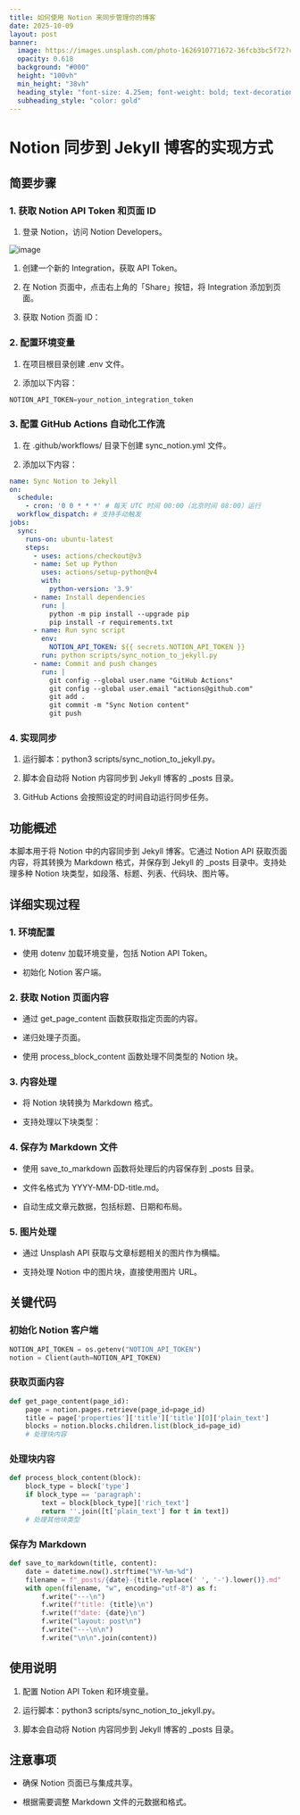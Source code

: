 ```yaml
---
title: 如何使用 Notion 来同步管理你的博客
date: 2025-10-09
layout: post
banner:
  image: https://images.unsplash.com/photo-1626910771672-36fcb3bc5f72?crop=entropy&cs=tinysrgb&fit=max&fm=jpg&ixid=M3w2OTIwMzJ8MHwxfHJhbmRvbXx8fHx8fHx8fDE3NTk5ODM5MDN8&ixlib=rb-4.1.0&q=80&w=1080
  opacity: 0.618
  background: "#000"
  height: "100vh"
  min_height: "38vh"
  heading_style: "font-size: 4.25em; font-weight: bold; text-decoration: underline"
  subheading_style: "color: gold"
---
```


# Notion 同步到 Jekyll 博客的实现方式

## 简要步骤

### 1. 获取 Notion API Token 和页面 ID

1. 登录 Notion，访问 Notion Developers。

![image](https://prod-files-secure.s3.us-west-2.amazonaws.com/a7a0cc5a-89b9-4cda-8686-1fba0ca52f40/d19c1afe-dea5-4312-9333-786b0ba83054/image.png?X-Amz-Algorithm=AWS4-HMAC-SHA256&X-Amz-Content-Sha256=UNSIGNED-PAYLOAD&X-Amz-Credential=ASIAZI2LB46635JU2ZFT%2F20251009%2Fus-west-2%2Fs3%2Faws4_request&X-Amz-Date=20251009T042502Z&X-Amz-Expires=3600&X-Amz-Security-Token=IQoJb3JpZ2luX2VjEDQaCXVzLXdlc3QtMiJIMEYCIQCUdcWbZ1l01uMv%2F4vdd4ltlUwN5rk7EYPoT10Ja6uGbwIhAIeJaJJPwrmo9cMzxMgXP76iKjIHQAQrK5zMxAy2IBRrKogECM3%2F%2F%2F%2F%2F%2F%2F%2F%2F%2FwEQABoMNjM3NDIzMTgzODA1IgxhyDHzqJ%2Fsz8EhtWYq3AM3INS%2FDWphwJuKvyb79OwK4JZ55cqyLPkQ%2F7fhicWBTCLpYLUrzE3elH7W%2FL0qO2e0IrgwB2IID%2FwH6pv0BfTPdwJEQuFYDdaT5irI9gOmN1Unru07DRxjJyz1nNML%2F%2B6gdLISdCv%2FvUsf1grevoJ06pA8J%2F7od4gq7CwtNjmn87J%2FlIBruy%2FNNab6gYjVw1QUC2jmneOydEAtUnKG9Gc2mJyOf06qJUVXf9q5fm%2Ftvee8qBcabAMsnR%2B%2Fd9wb4czED1pYjHjwbHGdnRhWRj8iuQXQ3j1uhuZMQf4A30wPvQXe6IMXLMPYy29cVPyR7Zpd3UJM1r6BVEhXgi7JKxbBINEx9qB3t8pi4TubYdXvztM33HR1SbMt0EX6f1mLyUIQRWFnDJ8hXr%2FPK1Kra4q41ERaWcJvbiO9CJX7EnoxxwpeqijsMydSnbBPadcgXMgPqDRv4Fz0ZsM65w4meox9rnmn%2BKxAZDdBZU6v%2BNvLuKa%2FvmVwwxHhnLDq0qv33Whf5CrBfOeLjoxzSEjL4e%2Fy%2BbdtrszIddDGU8K%2Bxb5xEwUIztCnQtLolKDgX5IqIP4dKfP%2Befx%2B0dZkbrwVWRQQUKJq6JY%2FABDfC5zsCp9dD2Q9qdEAVZwUoJxWfDCX6JzHBjqkAYASjFwgzim53u9SAb4uff5s8I8a28yVQoIV1OV%2BN8IkxN3EUFH4%2Bl8%2FdOsYkpAHG490ublu360uohL55cyT4ZTcEaxKpOQk5MhRoMqrHhPipFCuv8Ceq4obqLgy2TW0Hl72wLNQDkCvUW3VmM9PGLSUi0nwzmuH683R3945Cs5XiJP5%2F5zVUrmpFYi4ZnuZy8%2B%2F7xNE5SmXMyTsGlUVGmjj4vYS&X-Amz-Signature=399d18a6b1d58890cdc00519cdc851bd5bbaa7698f47e5ac704226fd5f054650&X-Amz-SignedHeaders=host&x-amz-checksum-mode=ENABLED&x-id=GetObject)

1. 创建一个新的 Integration，获取 API Token。

1. 在 Notion 页面中，点击右上角的「Share」按钮，将 Integration 添加到页面。

1. 获取 Notion 页面 ID：


### 2. 配置环境变量

1. 在项目根目录创建 .env 文件。

1. 添加以下内容：

```javascript
NOTION_API_TOKEN=your_notion_integration_token
```

### 3. 配置 GitHub Actions 自动化工作流

1. 在 .github/workflows/ 目录下创建 sync_notion.yml 文件。

1. 添加以下内容：

```yaml
name: Sync Notion to Jekyll
on:
  schedule:
    - cron: '0 0 * * *' # 每天 UTC 时间 00:00（北京时间 08:00）运行
  workflow_dispatch: # 支持手动触发
jobs:
  sync:
    runs-on: ubuntu-latest
    steps:
      - uses: actions/checkout@v3
      - name: Set up Python
        uses: actions/setup-python@v4
        with:
          python-version: '3.9'
      - name: Install dependencies
        run: |
          python -m pip install --upgrade pip
          pip install -r requirements.txt
      - name: Run sync script
        env:
          NOTION_API_TOKEN: ${{ secrets.NOTION_API_TOKEN }}
        run: python scripts/sync_notion_to_jekyll.py
      - name: Commit and push changes
        run: |
          git config --global user.name "GitHub Actions"
          git config --global user.email "actions@github.com"
          git add .
          git commit -m "Sync Notion content"
          git push
```

### 4. 实现同步

1. 运行脚本：python3 scripts/sync_notion_to_jekyll.py。

1. 脚本会自动将 Notion 内容同步到 Jekyll 博客的 _posts 目录。

1. GitHub Actions 会按照设定的时间自动运行同步任务。

## 功能概述

本脚本用于将 Notion 中的内容同步到 Jekyll 博客。它通过 Notion API 获取页面内容，将其转换为 Markdown 格式，并保存到 Jekyll 的 _posts 目录中。支持处理多种 Notion 块类型，如段落、标题、列表、代码块、图片等。

## 详细实现过程

### 1. 环境配置

- 使用 dotenv 加载环境变量，包括 Notion API Token。

- 初始化 Notion 客户端。

### 2. 获取 Notion 页面内容

- 通过 get_page_content 函数获取指定页面的内容。

- 递归处理子页面。

- 使用 process_block_content 函数处理不同类型的 Notion 块。

### 3. 内容处理

- 将 Notion 块转换为 Markdown 格式。

- 支持处理以下块类型：


### 4. 保存为 Markdown 文件

- 使用 save_to_markdown 函数将处理后的内容保存到 _posts 目录。

- 文件名格式为 YYYY-MM-DD-title.md。

- 自动生成文章元数据，包括标题、日期和布局。

### 5. 图片处理

- 通过 Unsplash API 获取与文章标题相关的图片作为横幅。

- 支持处理 Notion 中的图片块，直接使用图片 URL。

## 关键代码

### 初始化 Notion 客户端

```python
NOTION_API_TOKEN = os.getenv("NOTION_API_TOKEN")
notion = Client(auth=NOTION_API_TOKEN)
```

### 获取页面内容

```python
def get_page_content(page_id):
    page = notion.pages.retrieve(page_id=page_id)
    title = page['properties']['title']['title'][0]['plain_text']
    blocks = notion.blocks.children.list(block_id=page_id)
    # 处理块内容
```

### 处理块内容

```python
def process_block_content(block):
    block_type = block['type']
    if block_type == 'paragraph':
        text = block[block_type]['rich_text']
        return ''.join([t['plain_text'] for t in text])
    # 处理其他块类型
```

### 保存为 Markdown

```python
def save_to_markdown(title, content):
    date = datetime.now().strftime("%Y-%m-%d")
    filename = f"_posts/{date}-{title.replace(' ', '-').lower()}.md"
    with open(filename, "w", encoding="utf-8") as f:
        f.write("---\n")
        f.write(f"title: {title}\n")
        f.write(f"date: {date}\n")
        f.write("layout: post\n")
        f.write("---\n\n")
        f.write("\n\n".join(content))
```

## 使用说明

1. 配置 Notion API Token 和环境变量。

1. 运行脚本：python3 scripts/sync_notion_to_jekyll.py。

1. 脚本会自动将 Notion 内容同步到 Jekyll 博客的 _posts 目录。

## 注意事项

- 确保 Notion 页面已与集成共享。

- 根据需要调整 Markdown 文件的元数据和格式。